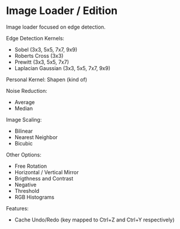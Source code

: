 Image Loader / Edition
==========

Image loader focused on edge detection.

Edge Detection Kernels:

* Sobel (3x3, 5x5, 7x7, 9x9)
* Roberts Cross (3x3)
* Prewitt (3x3, 5x5, 7x7)
* Laplacian Gaussian (3x3, 5x5, 7x7, 9x9)

Personal Kernel: Shapen (kind of)

Noise Reduction:

* Average
* Median

Image Scaling:

* Bilinear
* Nearest Neighbor
* Bicubic

Other Options:

* Free Rotation
* Horizontal / Vertical Mirror
* Brigthness and Contrast
* Negative
* Threshold
* RGB Histograms

Features:

* Cache Undo/Redo (key mapped to Ctrl+Z and Ctrl+Y respectively)
